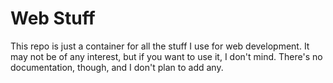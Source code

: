 # Web Stuff
This repo is just a container for all the stuff I use for web development. It may not be of any interest, but if you want to use it, I don't mind. There's no documentation, though, and I don't plan to add any.
